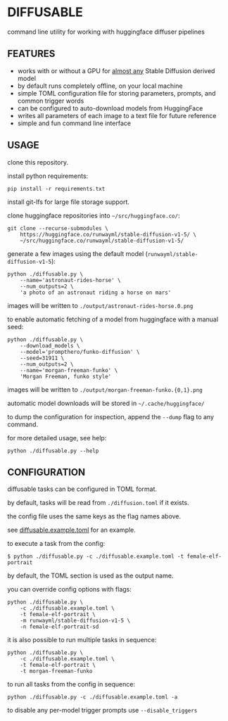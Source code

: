 # DIFFUSABLE

command line utility for working with huggingface diffuser pipelines

## FEATURES

 - works with or without a GPU for [almost any](MODELS.md) Stable Diffusion derived model
 - by default runs completely offline, on your local machine
 - simple TOML configuration file for storing parameters, prompts, and common trigger words
 - can be configured to auto-download models from HuggingFace
 - writes all parameters of each image to a text file for future reference
 - simple and fun command line interface

## USAGE

clone this repository.

install python requirements:

```shell
pip install -r requirements.txt
```

install git-lfs for large file storage support.

clone huggingface repositories into `~/src/huggingface.co/`:

```shell
git clone --recurse-submodules \
    https://huggingface.co/runwayml/stable-diffusion-v1-5/ \
    ~/src/huggingface.co/runwayml/stable-diffusion-v1-5/
```

generate a few images using the default model (`runwayml/stable-diffusion-v1-5`):

```shell
python ./diffusable.py \
    --name='astronaut-rides-horse' \
    --num_outputs=2 \
    'a photo of an astronaut riding a horse on mars'
```

images will be written to `./output/astronaut-rides-horse.0.png`

to enable automatic fetching of a model from huggingface with a manual seed:

```shell
python ./diffusable.py \
    --download_models \
    --model='prompthero/funko-diffusion' \
    --seed=31911 \
    --num_outputs=2 \
    --name='morgan-freeman-funko' \
    'Morgan Freeman, funko style'
```

images will be written to `./output/morgan-freeman-funko.{0,1}.png`

automatic model downloads will be stored in `~/.cache/huggingface/`

to dump the configuration for inspection, append the `--dump` flag to any command.

for more detailed usage, see help:

```shell
python ./diffusable.py --help
```

## CONFIGURATION

diffusable tasks can be configured in TOML format.

by default, tasks will be read from `./diffusion.toml` if it exists.

the config file uses the same keys as the flag names above.

see [diffusable.example.toml](diffusable.example.toml) for an example.

to execute a task from the config:

```shell
$ python ./diffusable.py -c ./diffusable.example.toml -t female-elf-portrait
```

by default, the TOML section is used as the output name.

you can override config options with flags:

```shell
python ./diffusable.py \
    -c ./diffusable.example.toml \
    -t female-elf-portrait \
    -m runwayml/stable-diffusion-v1-5 \
    -n female-elf-portrait-sd
```

it is also possible to run multiple tasks in sequence:

```shell
python ./diffusable.py \
    -c ./diffusable.example.toml \
    -t female-elf-portrait \
    -t morgan-freeman-funko
```

to run all tasks from the config in sequence:

```shell
python ./diffusable.py -c ./diffusable.example.toml -a
```

to disable any per-model trigger prompts use `--disable_triggers`
